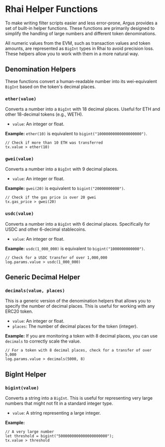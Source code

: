 # Rhai Helper Functions

To make writing filter scripts easier and less error-prone, Argus provides a set of built-in helper functions. These functions are primarily designed to simplify the handling of large numbers and different token denominations.

All numeric values from the EVM, such as transaction values and token amounts, are represented as `BigInt` types in Rhai to avoid precision loss. These helpers allow you to work with them in a more natural way.

## Denomination Helpers

These functions convert a human-readable number into its wei-equivalent `BigInt` based on the token's decimal places.

### `ether(value)`

Converts a number into a `BigInt` with 18 decimal places. Useful for ETH and other 18-decimal tokens (e.g., WETH).

-   `value`: An integer or float.

**Example:**
`ether(10)` is equivalent to `bigint("10000000000000000000")`.

```rhai
// Check if more than 10 ETH was transferred
tx.value > ether(10)
```

### `gwei(value)`

Converts a number into a `BigInt` with 9 decimal places.

-   `value`: An integer or float.

**Example:**
`gwei(20)` is equivalent to `bigint("20000000000")`.

```rhai
// Check if the gas price is over 20 gwei
tx.gas_price > gwei(20)
```

### `usdc(value)`

Converts a number into a `BigInt` with 6 decimal places. Specifically for USDC and other 6-decimal stablecoins.

-   `value`: An integer or float.

**Example:**
`usdc(1_000_000)` is equivalent to `bigint("1000000000000")`.

```rhai
// Check for a USDC transfer of over 1,000,000
log.params.value > usdc(1_000_000)
```

## Generic Decimal Helper

### `decimals(value, places)`

This is a generic version of the denomination helpers that allows you to specify the number of decimal places. This is useful for working with any ERC20 token.

-   `value`: An integer or float.
-   `places`: The number of decimal places for the token (integer).

**Example:**
If you are monitoring a token with 8 decimal places, you can use `decimals` to correctly scale the value.

```rhai
// For a token with 8 decimal places, check for a transfer of over 5,000
log.params.value > decimals(5000, 8)
```

## BigInt Helper

### `bigint(value)`

Converts a string into a `BigInt`. This is useful for representing very large numbers that might not fit in a standard integer type.

-   `value`: A string representing a large integer.

**Example:**

```rhai
// A very large number
let threshold = bigint("5000000000000000000000");
tx.value > threshold
```
